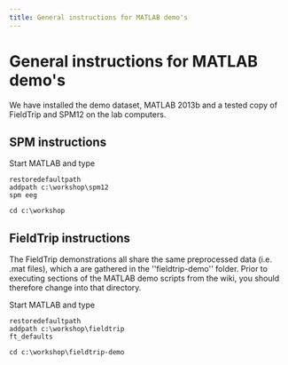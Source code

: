 ```yaml
---
title: General instructions for MATLAB demo's
---
```


# General instructions for MATLAB demo's

We have installed the demo dataset, MATLAB 2013b and a tested copy of FieldTrip and SPM12 on the lab computers.

## SPM instructions

Start MATLAB and type

    restoredefaultpath
    addpath c:\workshop\spm12
    spm eeg

    cd c:\workshop

## FieldTrip instructions

The FieldTrip demonstrations all share the same preprocessed data (i.e. .mat files), which a are gathered in the ''fieldtrip-demo'' folder. Prior to executing sections of the MATLAB demo scripts from the wiki, you should therefore change into that directory.

Start MATLAB and type

    restoredefaultpath
    addpath c:\workshop\fieldtrip
    ft_defaults

    cd c:\workshop\fieldtrip-demo
